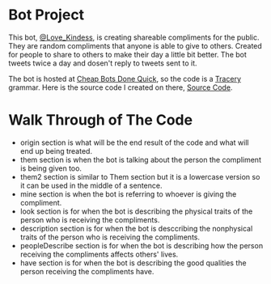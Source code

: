 # Bot Project

This bot, [@Love_Kindess](https://twitter.com/Love_Kindess), is creating shareable compliments for the public. They are random compliments that anyone is able to give to others. Created for people to share to others to make their day a little bit better. The bot tweets twice a day and dosen't reply to tweets sent to it. 

The bot is hosted at [Cheap Bots Done Quick](https://cheapbotsdonequick.com), so the code is a [Tracery](http://www.tracery.io/) grammar. Here is the source code I created on there, [Source Code](https://cheapbotsdonequick.com/source/Love_Kindess). 

# Walk Through of The Code

- origin section is what will be the end result of the code and what will end up being treated. 
- them section is when the bot is talking about the person the compliment is being given too. 
- them2 section is similar to Them section but it is a lowercase version so it can be used in the middle of a sentence. 
- mine section is when the bot is referring to whoever is giving the compliment.
- look section is for when the bot is describing the physical traits of the person who is receiving the compliments.
- description section is for when the bot is desccribing the nonphysical traits of the person who is receiving the compliments.
- peopleDescribe section is for when the bot is describing how the person receiving the compliments affects others' lives. 
- have section is for when the bot is describing the good qualities the person receiving the compliments have.
